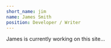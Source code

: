```yaml
---
short_name: jim
name: James Smith
position: Developer / Writer
---
```


James is currently working on this site...